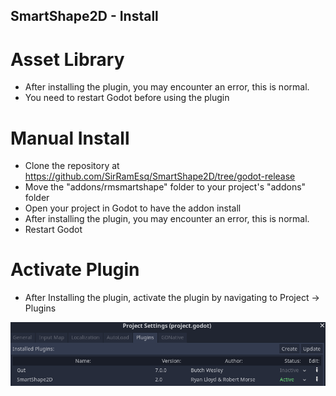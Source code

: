 SmartShape2D - Install
---


# Asset Library
- After installing the plugin, you may encounter an error, this is normal.
- You need to restart Godot before using the plugin

# Manual Install
- Clone the repository at https://github.com/SirRamEsq/SmartShape2D/tree/godot-release
- Move the "addons/rmsmartshape" folder to your project's "addons" folder
- Open your project in Godot to have the addon install
- After installing the plugin, you may encounter an error, this is normal.
- Restart Godot

# Activate Plugin
- After Installing the plugin, activate the plugin by navigating to Project -> Plugins

![Activate Plugin]( ./imgs/PluginActivate.png )

